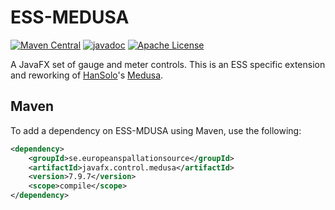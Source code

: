 # ESS-MEDUSA

[![Maven Central](https://img.shields.io/maven-central/v/se.europeanspallationsource/javafx.control.medusa.svg)](https://search.maven.org/#search%7Cga%7C1%7Cg%3A%22se.europeanspallationsource%22)
[![javadoc](https://www.javadoc.io/badge/se.europeanspallationsource/javafx.control.medusa.svg)](https://www.javadoc.io/doc/se.europeanspallationsource/javafx.control.medusa)
[![Apache License](https://img.shields.io/badge/license-Apache%20License%202.0-yellow.svg)](http://www.apache.org/licenses/LICENSE-2.0)

A JavaFX set of gauge and meter controls.
This is an ESS specific extension and reworking of [HanSolo](https://github.com/HanSolo?tab=repositories)'s [Medusa](https://github.com/HanSolo/Medusa).

## Maven

To add a dependency on ESS-MDUSA using Maven, use the following:

```xml
<dependency>
    <groupId>se.europeanspallationsource</groupId>
    <artifactId>javafx.control.medusa</artifactId>
    <version>7.9.7</version>
    <scope>compile</scope>
</dependency>
```

